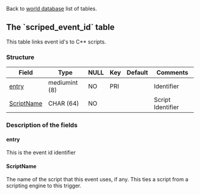 Back to [world database](mangosdb_struct) list of tables.

The \`scriped\_event\_id\` table
--------------------------------

This table links event id's to C\*\* scripts.

### Structure

| Field                                      | Type          | NULL | Key | Default | Comments          |
|--------------------------------------------|---------------|------|-----|---------|-------------------|
| [entry](Scripted_event_id#entry)           | mediumint (8) | NO   | PRI |         | Identifier        |
| [ScriptName](Scripted_event_id#scriptname) | CHAR (64)     | NO   |     |         | Script Identifier |

### Description of the fields

#### entry

This is the event id identifier

#### ScriptName

The name of the script that this event uses, if any. This ties a script from a scripting engine to this trigger.
